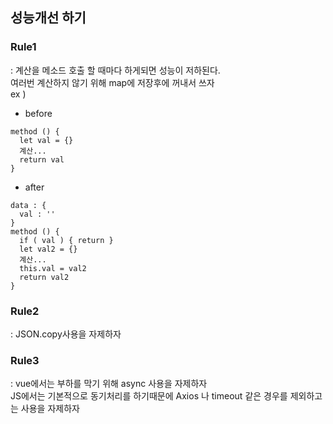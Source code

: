 ## 성능개선 하기
### Rule1
: 계산을 메소드 호출 할 때마다 하게되면 성능이 저하된다.  
여러번 계산하지 않기 위해 map에 저장후에 꺼내서 쓰자   
ex )
- before
```
method () {
  let val = {}
  계산...
  return val
}
```
- after
```
data : {
  val : ''
}
method () {
  if ( val ) { return }
  let val2 = {}
  계산...
  this.val = val2
  return val2
}
```
### Rule2
: JSON.copy사용을 자제하자

### Rule3
: vue에서는 부하를 막기 위해 async 사용을 자제하자   
JS에서는 기본적으로 동기처리를 하기때문에 Axios 나 timeout 같은 경우를 제외하고는 사용을 자제하자
